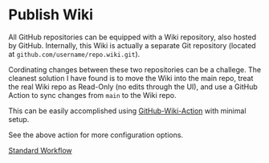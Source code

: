 # Publish Wiki

All GitHub repositories can be equipped with a Wiki repository, also hosted by GitHub. Internally, this Wiki is actually a separate Git repository (located at `github.com/username/repo.wiki.git`).

Cordinating changes between these two repositories can be a challege. The cleanest solution I have found is to move the Wiki into the main repo, treat the real Wiki repo as Read-Only (no edits through the UI), and use a GitHub Action to sync changes from `main` to the Wiki repo.

This can be easily accomplished using [GitHub-Wiki-Action](https://github.com/Andrew-Chen-Wang/github-wiki-action) with minimal setup.

See the above action for more configuration options.

[Standard Workflow](https://github.com/brisberg/workflow-templates/blob/main/workflows/publish-wiki.yml)
